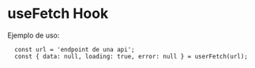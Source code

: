 # useFetch Hook

Ejemplo de uso:
```
  const url = 'endpoint de una api';
  const { data: null, loading: true, error: null } = userFetch(url);
```